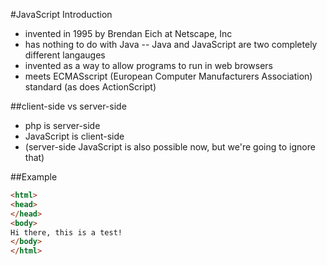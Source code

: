 #JavaScript Introduction

* invented in 1995 by Brendan Eich at Netscape, Inc
* has nothing to do with Java -- Java and JavaScript are two completely different langauges
* invented as a way to allow programs to run in web browsers
* meets ECMASscript (European Computer Manufacturers Association) standard (as does ActionScript)

##client-side vs server-side

* php is server-side
* JavaScript is client-side
* (server-side JavaScript is also possible now, but we're going to ignore that)

##Example

```html
<html>
<head>
</head>
<body>
Hi there, this is a test!
</body>
</html>
```
